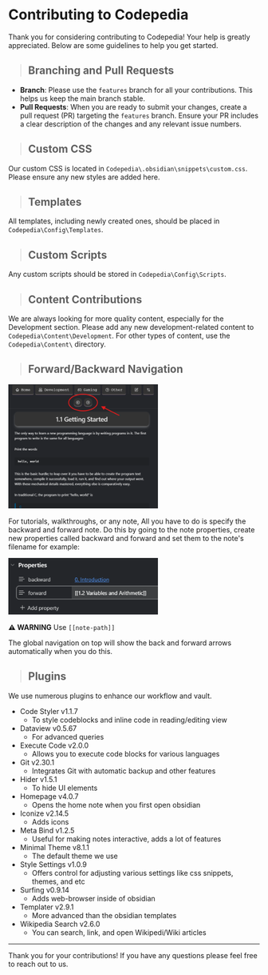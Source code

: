 # Contributing to Codepedia

Thank you for considering contributing to Codepedia! Your help is greatly appreciated. Below are some guidelines to help you get started.

> ## Branching and Pull Requests

- **Branch**: Please use the `features` branch for all your contributions. This helps us keep the main branch stable.
- **Pull Requests**: When you are ready to submit your changes, create a pull request (PR) targeting the `features` branch. Ensure your PR includes a clear description of the changes and any relevant issue numbers.

> ## Custom CSS
Our custom CSS is located in `Codepedia\.obsidian\snippets\custom.css`. Please ensure any new styles are added here.

> ## Templates
All templates, including newly created ones, should be placed in `Codepedia\Config\Templates`.

> ## Custom Scripts
Any custom scripts should be stored in `Codepedia\Config\Scripts`.

> ## Content Contributions
We are always looking for more quality content, especially for the Development section. Please add any new development-related content to `Codepedia\Content\Development`. For other types of content, use the `Codepedia\Content\` directory.

> ## Forward/Backward Navigation
<img src="Config/Resources/contributing_ref01.png" alt="Navigation Buttons Example" width=300>


For tutorials, walkthroughs, or any note, All you have to do is specify the backward and forward note. Do this by going to the note properties, create new properties called backward and forward and set them to the note's filename for example:

<img src="Config/Resources/contributing_ref02.png" alt="Navigation Buttons Example" width=300/>

**⚠️ WARNING** Use `[[note-path]]`

 The global navigation on top will show the back and forward arrows automatically when you do this.

> ## Plugins
We use numerous plugins to enhance our workflow and vault.
- Code Styler v1.1.7
  - To style codeblocks and inline code in reading/editing view
- Dataview v0.5.67
  - For advanced queries 
- Execute Code v2.0.0
  - Allows you to execute code blocks for various languages
- Git v2.30.1
  - Integrates Git with automatic backup and other features
- Hider v1.5.1
  - To hide UI elements
- Homepage v4.0.7
  - Opens the home note when you first open obsidian
- Iconize v2.14.5
  - Adds icons 
- Meta Bind v1.2.5
  - Useful for making notes interactive, adds a lot of features
- Minimal Theme v8.1.1
  - The default theme we use
- Style Settings v1.0.9
  - Offers control for adjusting various settings like css snippets, themes, and etc
- Surfing v0.9.14
  - Adds web-browser inside of obsidian
- Templater v2.9.1
  - More advanced than the obsidian templates
- Wikipedia Search v2.6.0
  - You can search, link, and open Wikipedi/Wiki articles

---
Thank you for your contributions! If you have any questions please feel free to reach out to us.
